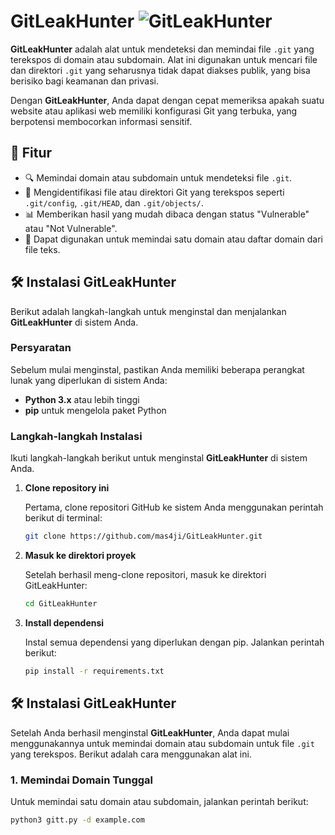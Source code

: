 # GitLeakHunter ![GitLeakHunter](https://img.shields.io/badge/Tool-GitLeakHunter-brightgreen)

**GitLeakHunter** adalah alat untuk mendeteksi dan memindai file `.git` yang terekspos di domain atau subdomain. Alat ini digunakan untuk mencari file dan direktori `.git` yang seharusnya tidak dapat diakses publik, yang bisa berisiko bagi keamanan dan privasi.

Dengan **GitLeakHunter**, Anda dapat dengan cepat memeriksa apakah suatu website atau aplikasi web memiliki konfigurasi Git yang terbuka, yang berpotensi membocorkan informasi sensitif.

## 🚀 Fitur

- 🔍 Memindai domain atau subdomain untuk mendeteksi file `.git`.
- 🔐 Mengidentifikasi file atau direktori Git yang terekspos seperti `.git/config`, `.git/HEAD`, dan `.git/objects/`.
- 📊 Memberikan hasil yang mudah dibaca dengan status "Vulnerable" atau "Not Vulnerable".
- 📝 Dapat digunakan untuk memindai satu domain atau daftar domain dari file teks.

## 🛠 Instalasi GitLeakHunter

Berikut adalah langkah-langkah untuk menginstal dan menjalankan **GitLeakHunter** di sistem Anda.

### Persyaratan

Sebelum mulai menginstal, pastikan Anda memiliki beberapa perangkat lunak yang diperlukan di sistem Anda:

- **Python 3.x** atau lebih tinggi
- **pip** untuk mengelola paket Python

### Langkah-langkah Instalasi

Ikuti langkah-langkah berikut untuk menginstal **GitLeakHunter** di sistem Anda.

1. **Clone repository ini**

   Pertama, clone repositori GitHub ke sistem Anda menggunakan perintah berikut di terminal:

   ```bash
   git clone https://github.com/mas4ji/GitLeakHunter.git

2. **Masuk ke direktori proyek**

   Setelah berhasil meng-clone repositori, masuk ke direktori GitLeakHunter:

   ```bash
   cd GitLeakHunter

4. **Install dependensi**

   Instal semua dependensi yang diperlukan dengan pip. Jalankan perintah berikut:

   ```bash
   pip install -r requirements.txt

## 🛠 Instalasi GitLeakHunter

Setelah Anda berhasil menginstal **GitLeakHunter**, Anda dapat mulai menggunakannya untuk memindai domain atau subdomain untuk file `.git` yang terekspos. Berikut adalah cara menggunakan alat ini.

### 1. **Memindai Domain Tunggal**

   Untuk memindai satu domain atau subdomain, jalankan perintah berikut:

   ```bash
   python3 gitt.py -d example.com
